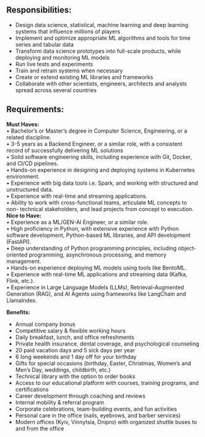 ## Responsibilities:

  * Design data science, statistical, machine learning and deep learning systems that influence millions of players
  * Implement and optimize appropriate ML algorithms and tools for time series and tabular data
  * Transform data science prototypes into full-scale products, while deploying and monitoring ML models
  * Run live tests and experiments
  * Train and retrain systems when necessary
  * Create or extend existing ML libraries and frameworks
  * Collaborate with other scientists, engineers, architects and analysts spread across several countries

## Requirements:

**Must Haves:**  
• Bachelor’s or Master’s degree in Computer Science, Engineering, or a related
discipline.  
• 3-5 years as a Backend Engineer, or a similar role, with a consistent record
of successfully delivering ML solutions  
• Solid software engineering skills, including experience with Git, Docker,
and CI/CD pipelines.  
• Hands-on experience in designing and deploying systems in Kubernetes
environment.  
• Experience with big data tools i.e. Spark, and working with structured and
unstructured data.  
• Experience with real-time and streaming applications.  
• Ability to work with cross-functional teams, articulate ML concepts to non-
technical stakeholders, and lead projects from concept to execution.  
**Nice to Have:**  
• Experience as a ML/GEN-AI Engineer, or a similar role.  
• High proficiency in Python, with extensive experience with Python software
development, Python-based ML libraries, and API development (FastAPI).  
• Deep understanding of Python programming principles, including object-
oriented programming, asynchronous processing, and memory management.  
• Hands-on experience deploying ML models using tools like BentoML.  
• Experience with real-time ML applications and streaming data (Kafka, Flink,
etc.).  
• Experience in Large Language Models (LLMs), Retrieval-Augmented Generation
(RAG), and AI Agents using frameworks like LangChain and LlamaIndex.

**Benefits:**

  * Annual company bonus
  * Competitive salary & flexible working hours
  * Daily breakfast, lunch, and office refreshments
  * Private health insurance, dental coverage, and psychological counseling
  * 20 paid vacation days and 5 sick days per year
  * 6 long weekends and 1 day off for your birthday
  * Gifts for special occasions (birthday, Easter, Christmas, Women’s and Men’s Day, weddings, childbirth, etc.)
  * Technical library with the option to order books
  * Access to our educational platform with courses, training programs, and certifications
  * Career development through coaching and reviews
  * Internal mobility & referral program
  * Corporate celebrations, team-building events, and fun activities
  * Personal care in the office (nails, eyebrows, and barber services)
  * Modern offices (Kyiv, Vinnytsia, Dnipro) with organized shuttle buses to and from the office